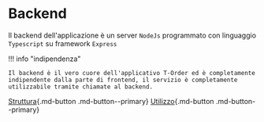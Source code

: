 # Backend

Il backend dell'applicazione è un server `NodeJs` programmato con linguaggio `Typescript` su framework `Express`

!!! info "indipendenza"

    Il backend è il vero cuore dell'applicativo T-Order ed è completamente indipendente dalla parte di frontend, il servizio è completamente utilizzabile tramite chiamate al backend.

[Struttura](struttura){.md-button .md-button--primary} [Utilizzo](utilizzo){.md-button .md-button--primary}
